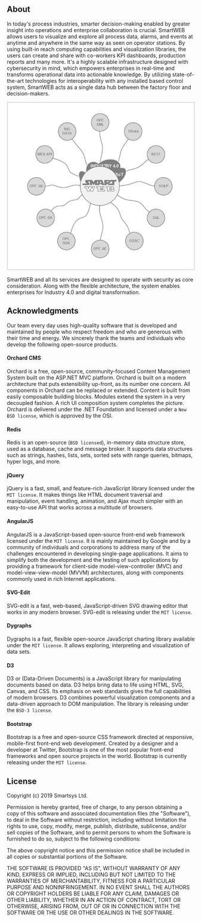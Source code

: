 #
## About
In today's process industries, smarter decision-making enabled by greater insight into operations and enterprise collaboration is crucial. SmartWEB allows users to visualize and explore all process data, alarms, and events at anytime and anywhere in the same way as seen on operator stations. By using built-in reach computing capabilities and 
visualization libraries, the users can create and share with co-workers KPI dashboards, production reports and many more. It's a highly scalable infrastructure designed with cybersecurity in mind, which empowers enterprises in real-time and transforms operational data into actionable knowledge. By utilizing state-of-the-art technologies for
interoperability with any installed based control system, SmartWEB acts as a single data hub between the factory floor and decision-makers. 

![](./media/index/image1.png)

SmartWEB and all its services are designed to operate with security as  core consideration. Along with the flexible architecture, the system enables enterprises for Industry 4.0 and digital transformation.

## Acknowledgments
Our team every day uses high-quality software that is developed and maintained by people who respect freedom and who are generous with their time and energy. We sincerely thank the teams and individuals who develop the following open-source products.

#### Orchard CMS
Orchard is a free, open-source, community-focused Content Management System built on the ASP.NET MVC platform. Orchard is built on a modern architecture that puts extensibility up-front, as its number one concern. All components in Orchard can be replaced or extended. Content is built from easily composable building blocks. Modules extend the system in a very decoupled fashion. A rich UI composition system completes the picture. Orchard is delivered under the .NET Foundation and licensed under a `New BSD license`, which is approved by the OSI.

#### Redis
Redis is an open-source (`BSD licensed`), in-memory data structure store, used as a database, cache and message broker. It supports data structures such as strings, hashes, lists, sets, sorted sets with range queries, bitmaps, hyper logs, and more.

#### jQuery
jQuery is a fast, small, and feature-rich JavaScript library licensed under the `MIT license`. It makes things like HTML document traversal and manipulation, event handling, animation, and Ajax much simpler with an easy-to-use API that works across a multitude of browsers.

#### AngularJS
AngularJS is a JavaScript-based open-source front-end web framework licensed under the `MIT license`. It is mainly maintained by Google and by a community of individuals and corporations to address many of the challenges encountered in developing single-page applications. It aims to simplify both the development and the testing of such applications by providing a framework for client-side model-view-controller (MVC) and model-view-view-model (MVVM) architectures, along with components commonly used in rich Internet applications.

#### SVG-Edit
SVG-edit is a fast, web-based, JavaScript-driven SVG drawing editor that works in any modern browser. SVG-edit is releasing under the `MIT license`.

#### Dygraphs
Dygraphs is a fast, flexible open-source JavaScript charting library available under the `MIT license`. It allows exploring, interpreting and visualization of data sets.

#### D3
D3 or (Data-Driven Documents) is a JavaScript library for manipulating documents based on data. D3 helps bring data to life using HTML, SVG, Canvas, and CSS. Its emphasis on web standards gives the full capabilities of modern browsers. D3 combines powerful visualization components and a data-driven approach to DOM manipulation. The library is releasing under the `BSD-3 license`.

#### Bootstrap
Bootstrap is a free and open-source CSS framework directed at responsive, mobile-first front-end web development. Created by a designer and a developer at Twitter, Bootstrap is one of the most popular front-end frameworks and open source projects in the world. Bootstrap is currently releasing under the `MIT license`.

## License
Copyright (c) 2019 Smartsys Ltd.

Permission is hereby granted, free of charge, to any person obtaining a copy of this software and associated documentation files (the "Software"), to deal in the Software without restriction, including without limitation the rights to use, copy, modify, merge, publish, distribute, sublicense, and/or sell copies of the Software, and to permit persons to whom the Software is furnished to do so, subject to the following conditions:

The above copyright notice and this permission notice shall be included in all copies or substantial portions of the Software.

THE SOFTWARE IS PROVIDED "AS IS", WITHOUT WARRANTY OF ANY KIND, EXPRESS OR IMPLIED, INCLUDING BUT NOT LIMITED TO THE WARRANTIES OF MERCHANTABILITY, FITNESS FOR A PARTICULAR PURPOSE AND NONINFRINGEMENT. IN NO EVENT SHALL THE AUTHORS OR COPYRIGHT HOLDERS BE LIABLE FOR ANY CLAIM, DAMAGES OR OTHER LIABILITY, WHETHER IN AN ACTION OF CONTRACT, TORT OR OTHERWISE, ARISING FROM, OUT OF OR IN CONNECTION WITH THE SOFTWARE OR THE USE OR OTHER DEALINGS IN THE SOFTWARE.
